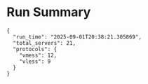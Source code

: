 # Run Summary

```
{
  "run_time": "2025-09-01T20:38:21.305869",
  "total_servers": 21,
  "protocols": {
    "vmess": 12,
    "vless": 9
  }
}
```
